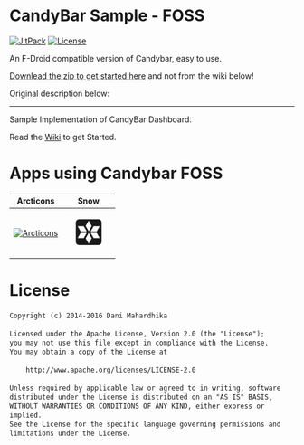 # CandyBar Sample - FOSS
[![JitPack](https://img.shields.io/jitpack/v/github/zixpo/candybar?color=4c1&label=JitPack&style=flat-square)](https://jitpack.io/#donnnno/candybar-foss)
[![License](https://img.shields.io/github/license/zixpo/candybar?style=flat-square)](/LICENSE)

An F-Droid compatible version of Candybar, easy to use.

[Downlead the zip to get started here](https://github.com/Donnnno/candybar-foss-sample/archive/main.zip) and not from the wiki below! 

Original description below:

<hr>

Sample Implementation of CandyBar Dashboard.

Read the [Wiki](https://github.com/zixpo/candybar-sample/wiki) to get Started.

# Apps using Candybar FOSS

|Arcticons|Snow|
|---|---|
<a href="https://github.com/Donnnno/Arcticons"><img height="60" alt="Arcticons" src="https://github.com/Donnnno/Arcticons/blob/main/app/src/dark/play/listings/en-US/graphics/icon/ic_launcher_round.png"></a>|<a href="https://github.com/baitmooth/snow"><img height="80" alt="Snow" src="https://github.com/baitmooth/snow/blob/main/fastlane/metadata/android/en-US/images/icon.png"></a>

# License
```
Copyright (c) 2014-2016 Dani Mahardhika

Licensed under the Apache License, Version 2.0 (the "License");
you may not use this file except in compliance with the License.
You may obtain a copy of the License at

    http://www.apache.org/licenses/LICENSE-2.0

Unless required by applicable law or agreed to in writing, software
distributed under the License is distributed on an "AS IS" BASIS,
WITHOUT WARRANTIES OR CONDITIONS OF ANY KIND, either express or implied.
See the License for the specific language governing permissions and
limitations under the License.
```
